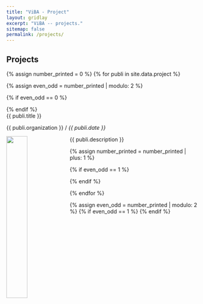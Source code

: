 ```yaml
---
title: "ViBA - Project"
layout: gridlay
excerpt: "ViBA -- projects."
sitemap: false
permalink: /projects/
---
```


## Projects

{% assign number_printed = 0 %}
{% for publi in site.data.project %}

{% assign even_odd = number_printed | modulo: 2 %}

{% if even_odd == 0 %}
<div class="row">
{% endif %}

<div class="col-sm-6 clearfix">
    <div class="well">
        <pubtit>{{ publi.title }}</pubtit>
        <p>{{ publi.organization }} / <em>{{ publi.date }}</em></p>
        <img src="{{ site.url }}{{ site.baseurl }}/images/pubpic/{{ publi.image }}" class="img-responsive" width= "33%" max-height= "90%" style="float: left;"/>
        <p>{{ publi.description }}</p>
    </div>
</div>

{% assign number_printed = number_printed | plus: 1 %}

{% if even_odd == 1 %}
</div>
{% endif %}

{% endfor %}

{% assign even_odd = number_printed | modulo: 2 %}
{% if even_odd == 1 %}
{% endif %}

<p> &nbsp; </p>
